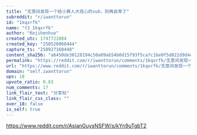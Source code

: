 ```yaml
---
title: "无意间发现一个给小黄人大信心的sub，别再自卑了"
subreddit: "r/iwanttorun"
id: "1kqxrfk"
name: "t3_1kqxrfk"
author: "Kejihenhuo"
created_utc: 1747721084
created_key: "250520060444"
capture_ts: "250927160448"
content_sha256: "a6450de30128194c50a09ab54b0d15f93f5ca7c1be0f5d022d9d4c8300d1c1e0"
permalink: "https://reddit.com/r/iwanttorun/comments/1kqxrfk/无意间发现一个给小黄人大信心的sub别再自卑了/"
url: "https://www.reddit.com/r/iwanttorun/comments/1kqxrfk/无意间发现一个给小黄人大信心的sub别再自卑了/"
domain: "self.iwanttorun"
ups: 18
upvote_ratio: 0.83
num_comments: 17
link_flair_text: "分享帖"
link_flair_css_class: ""
over_18: false
is_self: true
---
```


<https://www.reddit.com/r/AsianGuysNSFW/s/kYn9uTgbT2>

